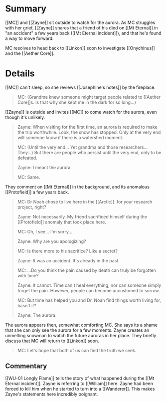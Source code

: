 # Summary

[[MC]] and [[Zayne]] sit outside to watch for the aurora. As MC struggles with her grief, [[Zayne]] shares that a friend of his died on [[Mt Eternal]] in "an accident" a few years back ([[Mt Eternal incident]]), and that he's found a way to move forward.

MC resolves to head back to [[Linkon]] soon to investigate [[Onychinus]] and the [[Aether Core]].

# Details
[[MC]] can't sleep, so she reviews [[Josephine's notes]] by the fireplace.

> MC: (Grandma knew someone might target people related to [[Aether Core]]s. Is that why she kept me in the dark for so long...)

[[Zayne]] is outside and invites [[MC]] to come watch for the aurora, even though it's unlikely.

> Zayne: When visiting for the first time, an aurora is required to make the trip worthwhile. Look, the snow has stopped. Only at the very end will someone know if there is a watershed moment.
> 
> MC: (Until the very end... Yet grandma and those researchers... They...) But there are people who persist until the very end, only to be defeated.
> 
> Zayne: I meant the aurora.
> 
> MC: Same.

They comment on [[Mt Eternal]] in the background, and its anomalous [[Protofield]] a few years back.

> MC: Dr Noah chose to live here in the [[Arctic]]. for your research project, right?
> 
> Zayne: Not necessarily. My friend sacrificed himself during the [[Protofield]] anomaly that took place here.
> 
> MC: Oh, I see... I'm sorry...
> 
> Zayne: Why are you apologizing?
> 
> MC: Is there more to his sacrifice? Like a secret?
> 
> Zayne: It was an accident. It's already in the past.
> 
> MC: ...Do you think the pain caused by death can truly be forgotten with time?
> 
> Zayne: It cannot. Time can't heal everything, nor can someone simply forget the pain. However, people can become accustomed to sorrow.
> 
> MC: But time has helped you and Dr. Noah find things worth living for, hasn't it?
> 
> Zayne: The aurora.

The aurora appears then, somewhat comforting MC. She says its a shame that she can only see the aurora for a few moments. Zayne creates an unmelting snowman to watch the future auroras in her place. They briefly discuss that MC will return to [[Linkon]] soon.

> MC: Let's hope that both of us can find the truth we seek.


## Commentary

[[WU-01 Longly Flame]] tells the story of what happened during the [[Mt Eternal incident]]. Zayne is referring to [[William]] here. Zayne had been forced to kill him when he started to turn into a [[Wanderer]]. This makes Zayne's statements here incredibly poignant.